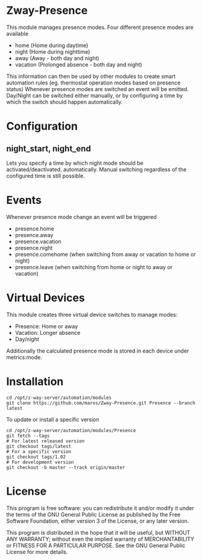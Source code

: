 # Zway-Presence

This module manages presence modes. Four different presence modes are available

* home (Home during daytime)
* night (Home during nighttime)
* away (Away - both day and night) 
* vacation (Prolonged absence - both day and night)

This information can then be used by other modules to create smart automation 
rules (eg. thermostat operation modes based on presence status) Whenever 
presence modes are switched an event will be emitted. Day/Night can be switched
either manually, or by configuring a time by which the switch should happen 
automatically.

# Configuration

## night_start, night_end

Lets you specify a time by which night mode should be activated/deactivated.
automatically. Manual switching regardless of the configured time is still 
possible.

# Events

Whenever presence mode change an event will be triggered

* presence.home
* presence.away
* presence.vacation
* presence.night
* presence.comehome (when switching from away or vacation to home or night)
* presence.leave (when switching from home or night to away or vacation)


# Virtual Devices

This module creates three virtual device switches to manage modes:

* Presence: Home or away
* Vacation: Longer absence
* Day/night

Additionally the calculated presence mode is stored in each device under 
metrics:mode.

# Installation

```shell
cd /opt/z-way-server/automation/modules
git clone https://github.com/maros/Zway-Presence.git Presence --branch latest
```

To update or install a specific version
```shell
cd /opt/z-way-server/automation/modules/Presence
git fetch --tags
# For latest released version
git checkout tags/latest
# For a specific version
git checkout tags/1.02
# For development version
git checkout -b master --track origin/master
```

# License

This program is free software: you can redistribute it and/or modify
it under the terms of the GNU General Public License as published by
the Free Software Foundation, either version 3 of the License, or any 
later version.

This program is distributed in the hope that it will be useful,
but WITHOUT ANY WARRANTY; without even the implied warranty of
MERCHANTABILITY or FITNESS FOR A PARTICULAR PURPOSE. See the
GNU General Public License for more details.
